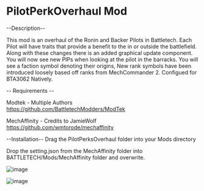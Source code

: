 # PilotPerkOverhaul Mod

--Description--

This mod is an overhaul of the Ronin and Backer Pilots in Battletech. Each Pilot will have traits that provide a benefit to the in or outside the battlefield. Along with these changes there is an added graphical update component. You will now see new PIPs when looking at the pilot in the barracks. You will see a faction symbol denoting their origins, New rank symbols have been introduced loosely based off ranks from MechCommander 2. Configued for BTA3062 Natively.


-- Requirements --

Modtek - Multiple Authors   
https://github.com/BattletechModders/ModTek


MechAffinity  - Credits to JamieWolf  
https://github.com/wmtorode/mechaffinity


--Installation--
 Drag the PilotPerksOverhaul folder into your Mods directory

Drop the setting.json from the MechAffinity folder into BATTLETECH/Mods/MechAffinity folder and overwrite.


![image](https://github.com/lanleonhart/PilotPerkOverhaul/assets/20054743/1b590857-388c-47e8-951c-fa48eeccad48)

![image](https://github.com/lanleonhart/PilotPerkOverhaul/assets/20054743/2570b240-e9d3-412e-a34e-c71055c1ff84)


